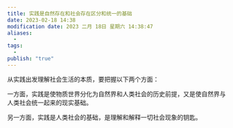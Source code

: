```yaml
---
title: 实践是自然存在和社会存在区分和统一的基础
date: 2023-02-18 14:38
modification date: 2023 二月 18日 星期六 14:38:47
aliases:
  - 
tags:
  - 
publish: "true"
---
```


从实践出发理解社会生活的本质，要把握以下两个方面：

一方面，实践是使物质世界分化为自然界和人类社会的历史前提，又是使自然界与人类社会统一起来的现实基础。

另一方面，实践是人类社会的基础，是理解和解释一切社会现象的钥匙。

